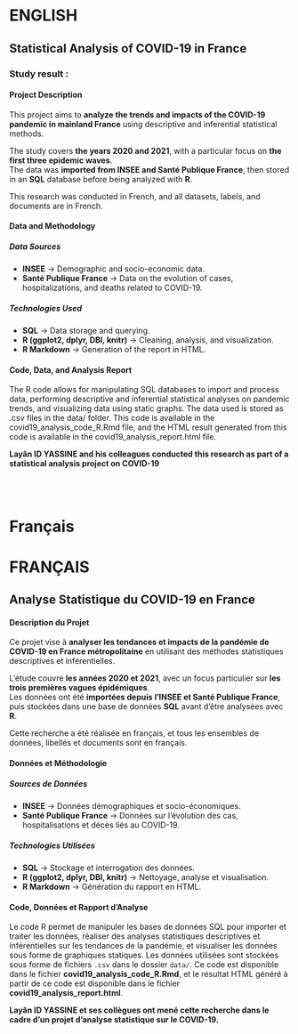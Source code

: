 # ENGLISH
## Statistical Analysis of COVID-19 in France

### Study result :
#### 

#### Project Description
This project aims to **analyze the trends and impacts of the COVID-19 pandemic in mainland France** using descriptive and inferential statistical methods.

The study covers **the years 2020 and 2021**, with a particular focus on **the first three epidemic waves**.  
The data was **imported from INSEE and Santé Publique France**, then stored in an **SQL** database before being analyzed with **R**.

This research was conducted in French, and all datasets, labels, and documents are in French.

#### Data and Methodology

##### Data Sources
- **INSEE** → Demographic and socio-economic data.  
- **Santé Publique France** → Data on the evolution of cases, hospitalizations, and deaths related to COVID-19.  

##### Technologies Used
- **SQL** → Data storage and querying.  
- **R (ggplot2, dplyr, DBI, knitr)** → Cleaning, analysis, and visualization.  
- **R Markdown** → Generation of the report in HTML.


#### Code, Data, and Analysis Report
The R code allows for manipulating SQL databases to import and process data, performing descriptive and inferential statistical analyses on pandemic trends, and visualizing data using static graphs. The data used is stored as .csv files in the data/ folder. This code is available in the covid19_analysis_code_R.Rmd file, and the HTML result generated from this code is available in the covid19_analysis_report.html file.



**Layân ID YASSINE and his colleagues conducted this research as part of a statistical analysis project on COVID-19**

<br>
<br>

# Français
# FRANÇAIS  
## Analyse Statistique du COVID-19 en France  

#### Description du Projet  
Ce projet vise à **analyser les tendances et impacts de la pandémie de COVID-19 en France métropolitaine** en utilisant des méthodes statistiques descriptives et inférentielles.  

L’étude couvre **les années 2020 et 2021**, avec un focus particulier sur **les trois premières vagues épidémiques**.  
Les données ont été **importées depuis l’INSEE et Santé Publique France**, puis stockées dans une base de données **SQL** avant d’être analysées avec **R**.  

Cette recherche a été réalisée en français, et tous les ensembles de données, libellés et documents sont en français.  

#### Données et Méthodologie  

##### Sources de Données  
- **INSEE** → Données démographiques et socio-économiques.  
- **Santé Publique France** → Données sur l’évolution des cas, hospitalisations et décès liés au COVID-19.  

##### Technologies Utilisées  
- **SQL** → Stockage et interrogation des données.  
- **R (ggplot2, dplyr, DBI, knitr)** → Nettoyage, analyse et visualisation.  
- **R Markdown** → Génération du rapport en HTML.  

#### Code, Données et Rapport d’Analyse  
Le code R permet de manipuler les bases de données SQL pour importer et traiter les données, réaliser des analyses statistiques descriptives et inférentielles sur les tendances de la pandémie, et visualiser les données sous forme de graphiques statiques. Les données utilisées sont stockées sous forme de fichiers `.csv` dans le dossier `data/`. Ce code est disponible dans le fichier **covid19_analysis_code_R.Rmd**, et le résultat HTML généré à partir de ce code est disponible dans le fichier **covid19_analysis_report.html**.  

**Layân ID YASSINE et ses collègues ont mené cette recherche dans le cadre d’un projet d’analyse statistique sur le COVID-19.**

